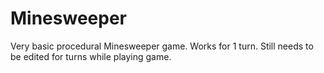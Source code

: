 # Minesweeper
Very basic procedural Minesweeper game.
Works for 1 turn.
Still needs to be edited for turns while playing game.
